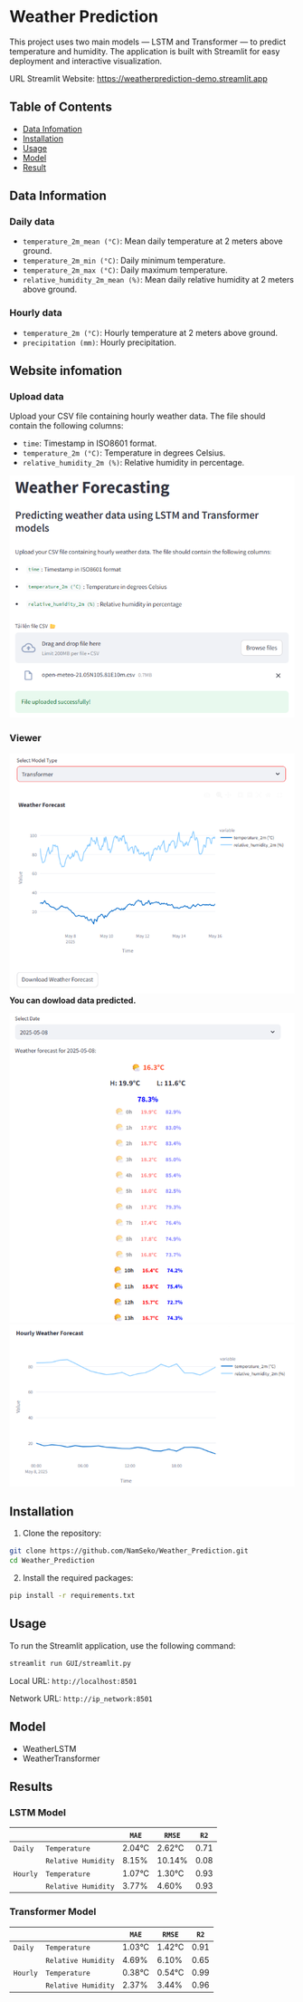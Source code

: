 # Weather Prediction

This project uses two main models — LSTM and Transformer — to predict temperature and humidity. The application is built with Streamlit for easy deployment and interactive visualization.

URL Streamlit Website: https://weatherprediction-demo.streamlit.app

## Table of Contents
- [Data Infomation](#data-information)
- [Installation](#installation)
- [Usage](#usage)
- [Model](#model)
- [Result](#results)
## Data Information
### Daily data
- `temperature_2m_mean (°C)`: Mean daily temperature at 2 meters above ground.
- `temperature_2m_min (°C)`: Daily minimum temperature.
- `temperature_2m_max (°C)`: Daily maximum temperature.
- `relative_humidity_2m_mean (%)`: Mean daily relative humidity at 2 meters above ground.
### Hourly data
- `temperature_2m (°C)`: Hourly temperature at 2 meters above ground.
- `precipitation (mm)`: Hourly precipitation.
## Website infomation
### Upload data
Upload your CSV file containing hourly weather data. The file should contain the following columns:

- `time`: Timestamp in ISO8601 format.
- `temperature_2m (°C)`: Temperature in degrees Celsius.
- `relative_humidity_2m (%)`: Relative humidity in percentage.

![view](src/image/view.png)
### Viewer
![view1](src/image/view1.png)
<b>You can dowload data predicted.</b>

![view2](src/image/view2.png)
![view3](src/image/view3.png)

## Installation
1. Clone the repository:

```sh
git clone https://github.com/NamSeko/Weather_Prediction.git
cd Weather_Prediction
```

2. Install the required packages:

```sh
pip install -r requirements.txt
```
## Usage
To run the Streamlit application, use the following command:

```sh
streamlit run GUI/streamlit.py
```
Local URL: `http://localhost:8501`

Network URL: `http://ip_network:8501`
## Model
- WeatherLSTM
- WeatherTransformer
## Results
### LSTM Model
|||`MAE`|`RMSE`|`R2`|
|-|-|-----|------|----|
|`Daily`|`Temperature`|2.04°C|2.62°C|0.71|
||`Relative Humidity`|8.15%|10.14%|0.08|
|`Hourly`|`Temperature`|1.07°C|1.30°C|0.93|
||`Relative Humidity`|3.77%|4.60%|0.93|
### Transformer Model
|||`MAE`|`RMSE`|`R2`|
|-|-|-----|------|----|
|`Daily`|`Temperature`|1.03°C|1.42°C|0.91|
||`Relative Humidity`|4.69%|6.10%|0.65|
|`Hourly`|`Temperature`|0.38°C|0.54°C|0.99|
||`Relative Humidity`|2.37%|3.44%|0.96|